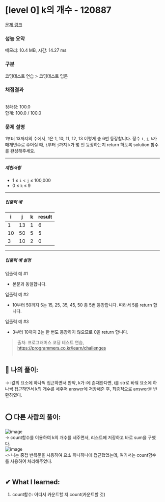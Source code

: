 # [level 0] k의 개수 - 120887 

[문제 링크](https://school.programmers.co.kr/learn/courses/30/lessons/120887) 

### 성능 요약

메모리: 10.4 MB, 시간: 14.27 ms

### 구분

코딩테스트 연습 > 코딩테스트 입문

### 채점결과

<br/>정확성: 100.0<br/>합계: 100.0 / 100.0

### 문제 설명

<p>1부터 13까지의 수에서, 1은 1, 10, 11, 12, 13 이렇게 총 6번 등장합니다. 정수 <code>i</code>, <code>j</code>, <code>k</code>가 매개변수로 주어질 때, <code>i</code>부터 <code>j</code>까지 <code>k</code>가 몇 번 등장하는지 return 하도록 solution 함수를 완성해주세요.</p>

<hr>

<h5>제한사항</h5>

<ul>
<li>1 ≤ <code>i</code> &lt; <code>j</code> ≤ 100,000</li>
<li>0 ≤ <code>k</code> ≤ 9</li>
</ul>

<hr>

<h5>입출력 예</h5>
<table class="table">
        <thead><tr>
<th>i</th>
<th>j</th>
<th>k</th>
<th>result</th>
</tr>
</thead>
        <tbody><tr>
<td>1</td>
<td>13</td>
<td>1</td>
<td>6</td>
</tr>
<tr>
<td>10</td>
<td>50</td>
<td>5</td>
<td>5</td>
</tr>
<tr>
<td>3</td>
<td>10</td>
<td>2</td>
<td>0</td>
</tr>
</tbody>
      </table>
<hr>

<h5>입출력 예 설명</h5>

<p>입출력 예 #1</p>

<ul>
<li>본문과 동일합니다.</li>
</ul>

<p>입출력 예 #2</p>

<ul>
<li>10부터 50까지 5는 15, 25, 35, 45, 50 총 5번 등장합니다. 따라서 5를 return 합니다.</li>
</ul>

<p>입출력 예 #3</p>

<ul>
<li>3부터 10까지 2는 한 번도 등장하지 않으므로 0을 return 합니다.</li>
</ul>


> 출처: 프로그래머스 코딩 테스트 연습, https://programmers.co.kr/learn/challenges <br><br>

## 👑 나의 풀이: <br>
-> i값의 요소에 하나씩 접근하면서 만약, k가 i에 존재한다면, i를 str로 바꿔 요소에 하나씩 접근하면서 k의 개수를 세주어 answer에 저장해준 후, 최종적으로 answer을 반환하였다. <br><br>

## ⭕ 다른 사람의 풀이: <br>
![image](https://user-images.githubusercontent.com/70849122/229679527-a39e83af-a8bc-4687-ab3a-98c7b17d4bb9.png) <br>
-> count함수를 이용하여 k의 개수를 세주면서, 리스트에 저장하고 바로 sum을 구했다. <br>
![image](https://user-images.githubusercontent.com/70849122/229679587-42ff56f2-5439-46c1-8a1e-2d4c79f7f4c0.png) <br>
-> 나는 중첩 반복문을 사용하여 요소 하나하나에 접근했었는데, 여기서는 count함수를 사용하여 처리해주었다. <br><br>

## ✔ What I learned: <br>
1. count함수: 어디서 카운트할 지.count(카운트할 것) <br>

